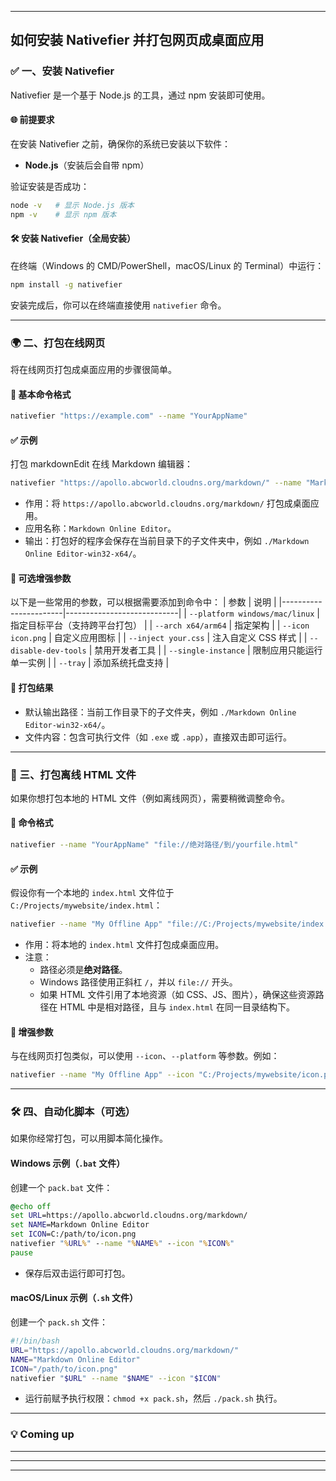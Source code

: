 
---

## 如何安装 Nativefier 并打包网页成桌面应用

### ✅ 一、安装 Nativefier
Nativefier 是一个基于 Node.js 的工具，通过 npm 安装即可使用。

#### 🌐 前提要求
在安装 Nativefier 之前，确保你的系统已安装以下软件：
- **Node.js**（安装后会自带 npm）
  
验证安装是否成功：
```bash
node -v   # 显示 Node.js 版本
npm -v    # 显示 npm 版本
```

#### 🛠 安装 Nativefier（全局安装）
在终端（Windows 的 CMD/PowerShell，macOS/Linux 的 Terminal）中运行：
```bash
npm install -g nativefier
```
安装完成后，你可以在终端直接使用 `nativefier` 命令。

---

### 🌍 二、打包在线网页
将在线网页打包成桌面应用的步骤很简单。

#### 🔹 基本命令格式
```bash
nativefier "https://example.com" --name "YourAppName"
```

#### ✅ 示例
打包 markdownEdit 在线 Markdown 编辑器：
```bash
nativefier "https://apollo.abcworld.cloudns.org/markdown/" --name "Markdown Online Editor"
```
- 作用：将 `https://apollo.abcworld.cloudns.org/markdown/` 打包成桌面应用。
- 应用名称：`Markdown Online Editor`。
- 输出：打包好的程序会保存在当前目录下的子文件夹中，例如 `./Markdown Online Editor-win32-x64/`。

#### 🧱 可选增强参数
以下是一些常用的参数，可以根据需要添加到命令中：
| 参数                  | 说明                       |
|-----------------------|----------------------------|
| `--platform windows/mac/linux` | 指定目标平台（支持跨平台打包） |
| `--arch x64/arm64`    | 指定架构                  |
| `--icon icon.png`     | 自定义应用图标            |
| `--inject your.css`   | 注入自定义 CSS 样式        |
| `--disable-dev-tools` | 禁用开发者工具            |
| `--single-instance`   | 限制应用只能运行单一实例   |
| `--tray`              | 添加系统托盘支持          |

#### 📂 打包结果
- 默认输出路径：当前工作目录下的子文件夹，例如 `./Markdown Online Editor-win32-x64/`。
- 文件内容：包含可执行文件（如 `.exe` 或 `.app`），直接双击即可运行。

---

### 📜 三、打包离线 HTML 文件
如果你想打包本地的 HTML 文件（例如离线网页），需要稍微调整命令。

#### 🔹 命令格式
```bash
nativefier --name "YourAppName" "file://绝对路径/到/yourfile.html"
```

#### ✅ 示例
假设你有一个本地的 `index.html` 文件位于 `C:/Projects/mywebsite/index.html`：
```bash
nativefier --name "My Offline App" "file://C:/Projects/mywebsite/index.html"
```
- 作用：将本地的 `index.html` 文件打包成桌面应用。
- 注意：
  - 路径必须是**绝对路径**。
  - Windows 路径使用正斜杠 `/`，并以 `file://` 开头。
  - 如果 HTML 文件引用了本地资源（如 CSS、JS、图片），确保这些资源路径在 HTML 中是相对路径，且与 `index.html` 在同一目录结构下。

#### 🧱 增强参数
与在线网页打包类似，可以使用 `--icon`、`--platform` 等参数。例如：
```bash
nativefier --name "My Offline App" --icon "C:/Projects/mywebsite/icon.png" "file://C:/Projects/mywebsite/index.html"
```

---

### 🛠 四、自动化脚本（可选）
如果你经常打包，可以用脚本简化操作。

#### Windows 示例（`.bat` 文件）
创建一个 `pack.bat` 文件：
```bat
@echo off
set URL=https://apollo.abcworld.cloudns.org/markdown/
set NAME=Markdown Online Editor
set ICON=C:/path/to/icon.png
nativefier "%URL%" --name "%NAME%" --icon "%ICON%"
pause
```
- 保存后双击运行即可打包。

#### macOS/Linux 示例（`.sh` 文件）
创建一个 `pack.sh` 文件：
```bash
#!/bin/bash
URL="https://apollo.abcworld.cloudns.org/markdown/"
NAME="Markdown Online Editor"
ICON="/path/to/icon.png"
nativefier "$URL" --name "$NAME" --icon "$ICON"
```
- 运行前赋予执行权限：`chmod +x pack.sh`，然后 `./pack.sh` 执行。

---

### 💡 Coming up
---------
---------
---------
